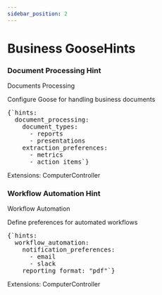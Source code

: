 ```yaml
---
sidebar_position: 2
---
```


# Business GooseHints

<div className="prompt-grid">
  <div className="prompt-card">
    <h3>Document Processing Hint</h3>
    <div>
      <span className="prompt-tag">Documents</span>
      <span className="prompt-tag">Processing</span>
    </div>
    <p>Configure Goose for handling business documents</p>
    <pre>{`hints:
  document_processing:
    document_types:
      - reports
      - presentations
    extraction_preferences:
      - metrics
      - action_items`}</pre>
    <div className="prompt-meta">
      Extensions: ComputerController
    </div>
  </div>
  
  <div className="prompt-card">
    <h3>Workflow Automation Hint</h3>
    <div>
      <span className="prompt-tag">Workflow</span>
      <span className="prompt-tag">Automation</span>
    </div>
    <p>Define preferences for automated workflows</p>
    <pre>{`hints:
  workflow_automation:
    notification_preferences:
      - email
      - slack
    reporting_format: "pdf"`}</pre>
    <div className="prompt-meta">
      Extensions: ComputerController
    </div>
  </div>
</div>